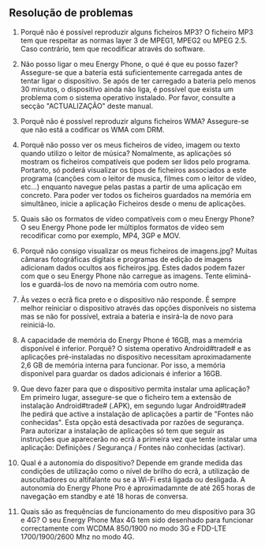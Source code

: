 ## Resolução de problemas

1.	Porquê não é possível reproduzir alguns ficheiros MP3? O ficheiro MP3 tem que respeitar as normas layer 3 de MPEG1, MPEG2 ou MPEG 2.5. Caso contrário, tem que recodificar através do software.

2.	Não posso ligar o meu Energy Phone, o qué é que eu posso fazer?
Assegure-se que a bateria está suficientemente carregada antes de tentar ligar o dispositivo. Se após de ter carregado a bateria pelo menos 30 minutos, o dispositivo ainda não liga, é possível que exista um problema com o sistema operativo instalado. Por favor, consulte a secção "ACTUALIZAÇÃO" deste manual.

3.	Porquê não é possível reproduzir alguns ficheiros WMA?
Assegure-se que não está a codificar os WMA com DRM.

4.	Porquê não posso ver os meus ficheiros de vídeo, imagem ou texto quando utilizo o leitor de música?
Nomalmente, as aplicações só mostram os ficheiros compatíveis que podem ser lidos pelo programa. Portanto, só poderá visualizar os tipos de ficheiros associados a este programa (canções com o leitor de musica, filmes com o leitor de vídeo, etc...) enquanto navegue pelas pastas a partir de uma aplicação em concreto. Para poder ver todos os ficheiros guardados na memória em simultâneo, inicie a aplicação Ficheiros desde o menu de aplicações.

5.	Quais são os formatos de vídeo compatíveis com o meu Energy Phone?
O seu Energy Phone pode ler múltiplos formatos de vídeo sem recodificar como por exemplo, MP4, 3GP e MOV.

6.	Porquê não consigo visualizar os meus ficheiros de imagens.jpg?
Muitas câmaras fotográficas digitais e programas de edição de imagens adicionam dados ocultos aos ficheiros.jpg. Estes dados podem fazer com que o seu Energy Phone não carregue as imagens. Tente eliminá-los e guardá-los de novo na memória com outro nome.

7.	Às vezes o ecrã fica preto e o dispositivo não responde. É sempre melhor reiniciar o dispositivo através das opções disponíveis no sistema mas se não for possível, extraia a bateria e insirá-la de novo para reiniciá-lo.

8.	A capacidade de memória do Energy Phone é 16GB, mas a memória disponível é inferior. Porquê?
O sistema operativo Android#trade# e as aplicações pré-instaladas no dispositivo necessitam aproximadamente 2,6 GB de memória interna para funcionar. Por isso, a memória disponível para guardar os dados adicionais é inferior a 16GB.

9.	Que devo fazer para que o dispositivo permita instalar uma aplicação?
Em primeiro lugar, assegure-se que o ficheiro tem a extensão de instalação Android#trade# (.APK), em segundo lugar Android#trade# lhe pedirá que active a instalação de aplicações a partir de "Fontes não conhecidas". Esta opção está desactivada por razões de segurança.
Para autorizar a instalação de aplicações só tem que seguir as instruções que aparecerão no ecrã a primeira vez que tente instalar uma aplicação: Definições / Segurança / Fontes não conhecidas (activar).

10.	Qual é a autonomia do dispositivo?
Depende em grande medida das condições de utilização como o nível de brilho do ecrã, a utilização de auscultadores ou altifalante ou se a Wi-Fi está ligada ou desligada. A autonomia do Energy Phone Pro é aproximadamnte de até 265 horas de navegação em standby e até 18 horas de conversa.

11. Quais são as frequências de funcionamento do meu dispositivo para 3G e 4G? O seu Energy Phone Max 4G tem sido desenhado para funcionar correctamente com WCDMA 850/1900 no modo 3G e FDD-LTE 1700/1900/2600 Mhz no modo 4G.


